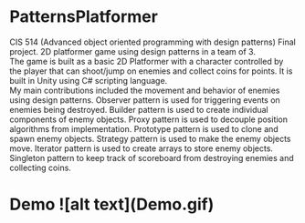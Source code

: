 # PatternsPlatformer
CIS 514 (Advanced object oriented programming with design patterns) Final project. 2D platformer game using design patterns in a team of 3.
<br/> The game is built as a basic 2D Platformer with a character controlled by the player that can shoot/jump on enemies and collect coins for points. It is built in Unity using C# scripting language.
<br/> My main contributions included the movement and behavior of enemies using design patterns. Observer pattern is used for triggering events on enemies being destroyed. Builder pattern is used to create individual components of enemy objects.
Proxy pattern is used to decouple position algorithms from implementation. Prototype pattern is used to clone and spawn enemy objects. Strategy pattern is used to make the enemy objects move.
Iterator pattern is used to create arrays to store enemy objects. Singleton pattern to keep track of scoreboard from destroying enemies and collecting coins.

<h1>Demo
![alt text](Demo.gif)
